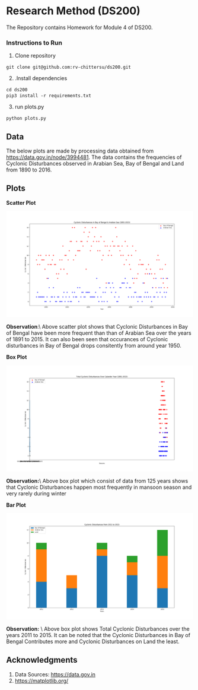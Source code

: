 # Research Method (DS200)

The Repository contains Homework for Module 4 of DS200.

### Instructions to Run
1. Clone repository
```
git clone git@github.com:rv-chittersu/ds200.git 
```
2. .Install dependencies
```
cd ds200
pip3 install -r requirements.txt
```
3. run plots.py
```
python plots.py
```


## Data

The below plots are made by processing data obtained from <https://data.gov.in/node/3994481>. The data contains the frequencies of Cyclonic Disturbances observed in Arabian Sea, Bay of Bengal and Land from 1890 to 2016.

## Plots

**Scatter Plot**

![Cyclonic Disturbances in Bay of Bengal & Arabian Sea (1891-2015)](images/scatter.png)

**Observation**:\\
Above scatter plot shows that Cyclonic Disturbances in Bay of Bengal have been more frequent than than of Arabian Sea over the years of 1891 to 2015.
It can also been seen that occurances of Cyclonic disturbances in Bay of Bengal drops consitently from around year 1950.

**Box Plot**

![Total Cyclonic Disturbances Over Calander Year (1891-2015)](images/box.png)

**Observation:**\\
Above box plot which consist of data from 125 years shows that Cyclonic Disturbances happen most frequently in mansoon season and very rarely during winter

**Bar Plot**

![Cyclonic Disturbances from 2011 to 2015](images/bar.png)

**Observation:** \\
Above box plot shows Total Cyclonic Disturbances over the years 2011 to 2015. It can be noted that the Cyclonic Disturbances in Bay of Bengal Contributes more and Cyclonic Disturbances on Land the least.  


## Acknowledgments

1. Data Sources: <https://data.gov.in>
2. https://matplotlib.org/
